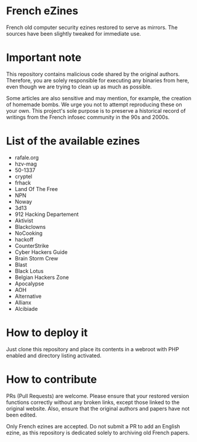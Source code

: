 # French eZines

French old computer security ezines restored to serve as mirrors. The sources have been slightly tweaked for immediate use.

# Important note

This repository contains malicious code shared by the original authors. Therefore, you are solely responsible for executing any binaries from here, even though we are trying to clean up as much as possible.

Some articles are also sensitive and may mention, for example, the creation of homemade bombs. We urge you not to attempt reproducing these on your own. This project's sole purpose is to preserve a historical record of writings from the French infosec community in the 90s and 2000s.

# List of the available ezines

* rafale.org
* hzv-mag
* 50-1337
* cryptel
* frhack
* Land Of The Free
* NPN
* Noway
* 3d13
* 912 Hacking Departement
* Aktivist
* Blackclowns
* NoCooking
* hackoff
* CounterStrike
* Cyber Hackers Guide
* Brain Storm Crew
* Blast
* Black Lotus
* Belgian Hackers Zone
* Apocalypse
* AOH
* Alternative
* Allianx
* Alcibiade

# How to deploy it

Just clone this repository and place its contents in a webroot with PHP enabled and directory listing activated.

# How to contribute

PRs (Pull Requests) are welcome. Please ensure that your restored version functions correctly without any broken links, except those linked to the original website. Also, ensure that the original authors and papers have not been edited.

Only French ezines are accepted. Do not submit a PR to add an English ezine, as this repository is dedicated solely to archiving old French papers.
